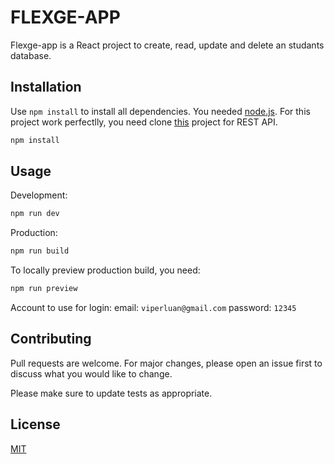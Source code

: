 # FLEXGE-APP

Flexge-app is a React project to create, read, update and delete an studants database.
## Installation

Use `npm install` to install all dependencies. You needed <a href="https://nodejs.org/en/">node.js</a>. For this project work perfectlly, you need clone <a href="https://github.com/viperluan/api-flexge">this</a> project for REST API.
```bash
npm install
```
## Usage
Development:
```bash
npm run dev
```
Production:
```bash
npm run build
```
To locally preview production build, you need:
```bash
npm run preview
```
Account to use for login:
email: `viperluan@gmail.com`
password: `12345`
## Contributing
Pull requests are welcome. For major changes, please open an issue first to discuss what you would like to change.

Please make sure to update tests as appropriate.

## License
[MIT](https://choosealicense.com/licenses/mit/)
